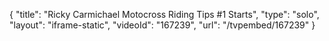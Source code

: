 {
    "title": "Ricky Carmichael Motocross Riding Tips #1 Starts",
    "type": "solo",
    "layout": "iframe-static",
    "videoId": "167239",
    "url": "\/tvpembed\/167239"
}